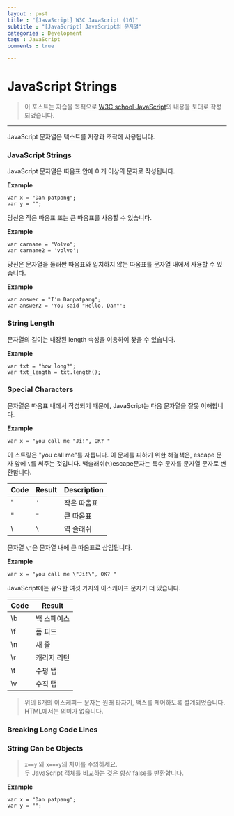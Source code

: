 ```yaml
---
layout : post
title : "[JavaScript] W3C JavaScript (16)"
subtitle : "[JavaScript] JavaScript의 문자열"
categories : Development
tags : JavaScript
comments : true

---
```


# JavaScript Strings

> 이 포스트는 자습을 목적으로 [W3C school JavaScript](https://www.w3schools.com/js/default.asp)의 내용을 토대로 작성되었습니다.

_ _ _

JavaScript 문자열은 텍스트를 저장과 조작에 사용됩니다.

### JavaScript Strings
JavaScript 문자열은 따옴표 안에 0 개 이상의 문자로 작성됩니다.

**Example**
```
var x = "Dan patpang";
var y = "";
```
당신은 작은 따옴표 또는 큰 따옴표를 사용할 수 있습니다.

**Example**
```
var carname = "Volvo";
var carname2 = 'volvo';
```

당신은 문자열을 둘러싼 따옴표와 일치하지 않는 따옴표를 문자열 내에서 사용할 수 있습니다.

**Example**
```
var answer = "I'm Danpatpang";
var answer2 = 'You said "Hello, Dan"';
```

### String Length
문자열의 길이는 내장된 length 속성을 이용하여 찾을 수 있습니다.

**Example**
```
var txt = "how long?";
var txt_length = txt.length();
```

### Special Characters
문자열은 따옴표 내에서 작성되기 때문에, JavaScript는 다음 문자열을 잘못 이해합니다.

**Example**
```
var x = "you call me "Ji!", OK? "
```
이 스트링은 "you call me"를 자릅니다.
이 문제를 피하기 위한 해결책은, escape 문자 앞에 `\`를 써주는 것입니다.
백슬래쉬(`\`)escape문자는 특수 문자를 문자열 문자로 변환합니다.

| Code | Result | Description |
|---|---|---|
| \' | `'` | 작은 따옴표 |
| \" | `"` | 큰 따옴표 |
| \\ | `\` | 역 슬래쉬 |

문자열 `\"`은 문자열 내에 큰 따옴표로 삽입됩니다.

**Example**
```
var x = "you call me \"Ji!\", OK? "
```
JavaScript에는 유요한 여섯 가지의 이스케이프 문자가 더 있습니다.

| Code | Result |
|---|---|
| \b | 백 스페이스 |
| \f | 폼 피드 |
| \n | 새 줄 |
| \r | 캐리지 리턴 |
| \t | 수평 탭 |
| \v | 수직 탭 |

> 위의 6개의 이스케피ㅡ 문자는 원래 타자기, 팩스를 제어하도록 설계되었습니다. HTML에서는 의미가 없습니다.

### Breaking Long Code Lines


### String Can be Objects

> `x==y` 와 `x===y`의 차이를 주의하세요.<br/>
> 두 JavaScript 객체를 비교하는 것은 항상 false를 반환합니다.

**Example**
```
var x = "Dan patpang";
var y = "";
```
